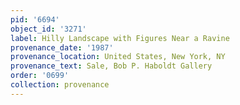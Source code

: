 ```yaml
---
pid: '6694'
object_id: '3271'
label: Hilly Landscape with Figures Near a Ravine
provenance_date: '1987'
provenance_location: United States, New York, NY
provenance_text: Sale, Bob P. Haboldt Gallery
order: '0699'
collection: provenance
---
```

